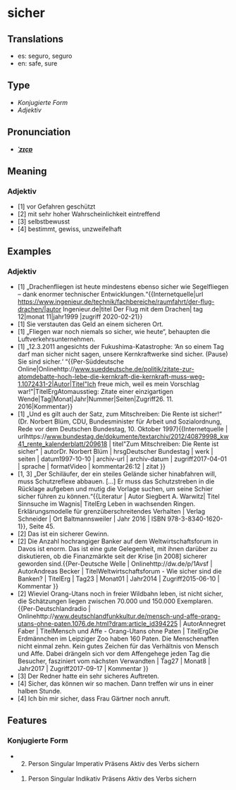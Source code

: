 # sicher
## Translations
- es: seguro, seguro
- en: safe, sure
## Type
- _Konjugierte Form_
- _Adjektiv_
## Pronunciation
- **_[ˈzɪçɐ](https://commons.wikimedia.org/wiki/File:De-sicher.ogg)_**
## Meaning
### Adjektiv
- [1] vor Gefahren geschützt
- [2] mit sehr hoher Wahrscheinlichkeit eintreffend
- [3] selbstbewusst
- [4] bestimmt, gewiss, unzweifelhaft
## Examples
### Adjektiv
- [1] „Drachenfliegen ist heute mindestens ebenso sicher wie Segelfliegen – dank enormer technischer Entwicklungen.“<ref>{{Internetquelle|url https://www.ingenieur.de/technik/fachbereiche/raumfahrt/der-flug-drachen/|autor Ingenieur.de|titel Der Flug mit dem Drachen| tag 12|monat 11|jahr1999 |zugriff 2020-02-21}}</ref>
- [1] Sie verstauten das Geld an einem sicheren Ort.
- [1] „Fliegen war noch niemals so sicher, wie heute“, behaupten die Luftverkehrsunternehmen.
- [1] „12.3.2011 angesichts der Fukushima-Katastrophe: ‘An so einem Tag darf man sicher nicht sagen, unsere Kernkraftwerke sind sicher. (Pause) Sie sind sicher.‘ “<ref>{{Per-Süddeutsche Online|Onlinehttp://www.sueddeutsche.de/politik/zitate-zur-atomdebatte-hoch-lebe-die-kernkraft-die-kernkraft-muss-weg-1.1072431-2|Autor|Titel"Ich freue mich, weil es mein Vorschlag war!"|TitelErgAtomausstieg: Zitate einer einzigartigen Wende|Tag|Monat|Jahr|Nummer|Seiten|Zugriff26. 11. 2016|Kommentar}}</ref>
- [1] „Und es gilt auch der Satz, zum Mitschreiben: Die Rente ist sicher!“ (Dr. Norbert Blüm, CDU, Bundesminister für Arbeit und Sozialordnung, Rede vor dem Deutschen Bundestag, 10. Oktober 1997)<ref>{{Internetquelle | urlhttps://www.bundestag.de/dokumente/textarchiv/2012/40879998_kw41_rente_kalenderblatt/209618 | titel"Zum Mitschreiben: Die Rente ist sicher" | autorDr. Norbert Blüm | hrsgDeutscher Bundestag | werk | seiten | datum1997-10-10 | archiv-url | archiv-datum | zugriff2017-04-01 | sprache | formatVideo | kommentar26:12 | zitat }}</ref>
- [1, 3] „Der Schiläufer, der ein steiles Gelände sicher hinabfahren will, muss Schutzreflexe abbauen. […] Er muss das Schutzstreben in die Rücklage aufgeben und mutig die Vorlage suchen, um seine Schier sicher führen zu können.“<ref>{{Literatur | Autor Siegbert A. Warwitz| Titel Sinnsuche im Wagnis| TitelErg Leben in wachsenden Ringen. Erklärungsmodelle für grenzüberschreitendes Verhalten | Verlag Schneider | Ort Baltmannsweiler | Jahr 2016 | ISBN 978-3-8340-1620-1}}, Seite 45.</ref>
- [2] Das ist ein sicherer Gewinn.
- [2] Die Anzahl hochrangiger Banker auf dem Weltwirtschaftsforum in Davos ist enorm. Das ist eine gute Gelegenheit, mit ihnen darüber zu diskutieren, ob die Finanzmärkte seit der Krise [in 2008] sicherer geworden sind.<ref>{{Per-Deutsche Welle | Onlinehttp://dw.de/p/1Avsf | AutorAndreas Becker | TitelWeltwirtschaftsforum - Wie sicher sind die Banken? | TitelErg | Tag23 | Monat01 | Jahr2014 | Zugriff2015-06-10 | Kommentar }}</ref>
- [2] Wieviel Orang-Utans noch in freier Wildbahn leben, ist nicht sicher, die Schätzungen liegen zwischen 70.000 und 150.000 Exemplaren.<ref>{{Per-Deutschlandradio | Onlinehttp://www.deutschlandfunkkultur.de/mensch-und-affe-orang-utans-ohne-paten.1076.de.html?dram:article_id394225 | AutorAnnegret Faber | TitelMensch und Affe - Orang-Utans ohne Paten | TitelErgDie Erdmännchen im Leipziger Zoo haben 160 Paten. Die Menschenaffen nicht einmal zehn. Kein gutes Zeichen für das Verhältnis von Mensch und Affe. Dabei drängeln sich vor dem Affengehege jeden Tag die Besucher, fasziniert vom nächsten Verwandten | Tag27 | Monat8 | Jahr2017 | Zugriff2017-09-17 | Kommentar }}</ref>
- [3] Der Redner hatte ein sehr sicheres Auftreten.
- [4] Sicher, das können wir so machen. Dann treffen wir uns in einer halben Stunde.
- [4] Ich bin mir sicher, dass Frau Gärtner noch anruft.
## Features
### Konjugierte Form
- 2. Person Singular Imperativ Präsens Aktiv des Verbs sichern
- 1. Person Singular Indikativ Präsens Aktiv des Verbs sichern
